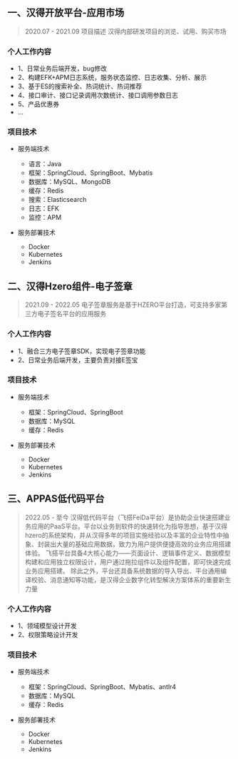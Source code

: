 ## 一、汉得开放平台-应用市场

> 2020.07 - 2021.09
> 项目描述
> 汉得内部研发项目的浏览、试用、购买市场

### 个人工作内容
* 1、日常业务后端开发，bug修改
* 2、构建EFK+APM日志系统，服务状态监控、日志收集、分析、展示
* 3、基于ES的搜索补全、热词统计、热词推荐
* 4、接口审计、接口记录调用次数统计、接口调用参数日志
* 5、产品优惠券
* ...

### 项目技术

* 服务端技术
    * 语言：Java
    * 框架：SpringCloud、SpringBoot、Mybatis
    * 数据库：MySQL、MongoDB
    * 缓存：Redis
    * 搜索：Elasticsearch
    * 日志：EFK
    * 监控：APM

* 服务部署技术
    * Docker
    * Kubernetes
    * Jenkins


## 二、汉得Hzero组件-电子签章

> 2021.09 - 2022.05
> 电子签章服务是基于HZERO平台打造，可支持多家第三方电子签名平台的应用服务

### 个人工作内容
* 1、融合三方电子签章SDK，实现电子签章功能
* 2、日常业务后端开发，主要负责对接E签宝

### 项目技术

* 服务端技术
    * 框架：SpringCloud、SpringBoot
    * 数据库：MySQL
    * 缓存：Redis

* 服务部署技术
    * Docker
    * Kubernetes
    * Jenkins


## 三、APPAS低代码平台

> 2022.05 - 至今
> 汉得低代码平台（飞搭FeiDa平台）是协助企业快速搭建业务应用的PaaS平台。平台以业务到软件的快速转化为指导思想，基于汉得hzero的系统架构，并从汉得多年的项目实施经验以及丰富的企业特性中抽象、封装出大量的基础应用数据，致力为用户提供便捷高效的业务应用搭建体验。
> 飞搭平台具备4大核心能力——页面设计、逻辑事件定义、数据模型构建和应用独立权限设计，用户通过拖拉组件以及组件配置，即可快速完成业务应用搭建。
> 除此之外，平台还具备系统数据的导入导出、平台通用编译校验、消息通知等功能，是汉得企业数字化转型解决方案体系的重要新生力量

### 个人工作内容
* 1、领域模型设计开发
* 2、权限策略设计开发

### 项目技术

* 服务端技术
    * 框架：SpringCloud、SpringBoot、Mybatis、antlr4
    * 数据库：MySQL
    * 缓存：Redis

* 服务部署技术
    * Docker
    * Kubernetes
    * Jenkins
